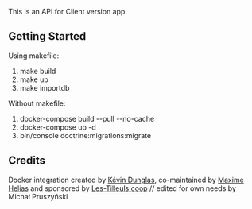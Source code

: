 
This is an API for Client version app. 

## Getting Started

Using makefile:
1. make build
2. make up
3. make importdb

Without makefile:
1. docker-compose build --pull --no-cache
2. docker-compose up -d
3. bin/console doctrine:migrations:migrate


## Credits

Docker integration created by [Kévin Dunglas](https://dunglas.fr), co-maintained by [Maxime Helias](https://twitter.com/maxhelias) and sponsored by [Les-Tilleuls.coop](https://les-tilleuls.coop) // edited for own needs by Michał Pruszyński
